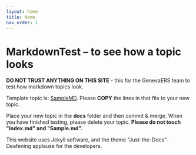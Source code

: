 ```yaml
---
layout: home
title: Home
nav_order: 1
---
```


# MarkdownTest – to see how a topic looks
  
**DO NOT TRUST ANYTHING ON THIS SITE** - this for the GenevaERS team to test how markdown topics look.
 
Template topic is: [SampleMD](SampleMD.md). Please **COPY** the lines in that file to your new topic.
 
Place your new topic in the **docs** folder and then commit & merge. 
When you have finished testing, please delete your topic.
**Please do not touch "index.md" and "Sample.md".**

This website uses Jekyll software, and the theme "Just-the-Docs".  Deafening applause for the developers.
